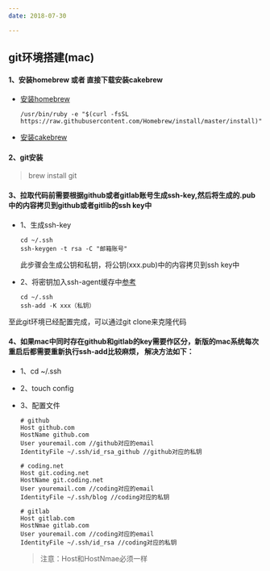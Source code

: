 ```yaml
---
date: 2018-07-30

---
```



## git环境搭建(mac)

#### 1、安装homebrew 或者 直接下载安装cakebrew
- [安装homebrew](https://brew.sh/index_zh-cn.html)

	``` 
	/usr/bin/ruby -e "$(curl -fsSL https://raw.githubusercontent.com/Homebrew/install/master/install)"
	```

- [安装cakebrew](https://www.cakebrew.com/)

#### 2、git安装
> brew install git

#### 3、拉取代码前需要根据github或者gitlab账号生成ssh-key,然后将生成的.pub中的内容拷贝到github或者gitlib的ssh key中

- 1、生成ssh-key

	```
	cd ~/.ssh
	ssh-keygen -t rsa -C "邮箱账号"
	```
	此步骤会生成公钥和私钥，将公钥(xxx.pub)中的内容拷贝到ssh key中
- 2、将密钥加入ssh-agent缓存中[参考](http://man.linuxde.net/ssh-add)

	```
	cd ~/.ssh
	ssh-add -K xxx（私钥）
	```
	
至此git环境已经配置完成，可以通过git clone来克隆代码


#### 4、如果mac中同时存在github和gitlab的key需要作区分，新版的mac系统每次重启后都需要重新执行ssh-add比较麻烦， 解决方法如下：
- 1、cd ~/.ssh
- 2、touch config
- 3、配置文件
	
	```
	# github
	Host github.com
	HostName github.com
	User youremail.com //github对应的email
	IdentityFile ~/.ssh/id_rsa_github //github对应的私钥

	# coding.net
	Host git.coding.net
	HostName git.coding.net
	User youremail.com //coding对应的email
	IdentityFile ~/.ssh/blog //coding对应的私钥

	# gitlab
	Host gitlab.com
	HostNmae gitlab.com
	User youremail.com //coding对应的email
	IdentityFile ~/.ssh/id_rsa //coding对应的私钥
	```
	
	> 注意：Host和HostNmae必须一样
